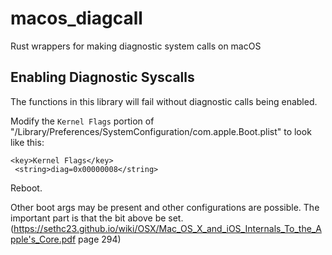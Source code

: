 # macos_diagcall
Rust wrappers for making diagnostic system calls on macOS

## Enabling Diagnostic Syscalls

The functions in this library will fail without diagnostic calls being enabled.

Modify the `Kernel Flags` portion of "/Library/Preferences/SystemConfiguration/com.apple.Boot.plist" to look like this:

```
<key>Kernel Flags</key>
 <string>diag=0x00000008</string> 
```

Reboot.

Other boot args may be present and other configurations are possible. The important part is that the bit above be set. (https://sethc23.github.io/wiki/OSX/Mac_OS_X_and_iOS_Internals_To_the_Apple's_Core.pdf page 294)
